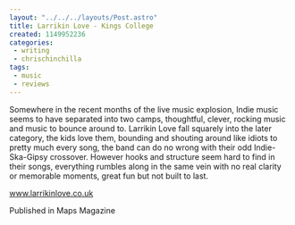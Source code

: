 ```yaml
---
layout: "../../../layouts/Post.astro"
title: Larrikin Love - Kings College
created: 1149952236
categories:
 - writing
 - chrischinchilla
tags: 
 - music 
 - reviews
---
```


Somewhere in the recent months of the live music explosion, Indie music seems to have separated into two camps, thoughtful, clever, rocking music and music to bounce around to. Larrikin Love fall squarely into the later category, the kids love them, bounding and shouting around like idiots to pretty much every song, the band can do no wrong with their odd Indie-Ska-Gipsy crossover. However hooks and structure seem hard to find in their songs, everything rumbles along in the same vein with no real clarity or memorable moments, great fun but not built to last.

<a href='https://www.larrikinlove.co.uk' target='_blank'>www.larrikinlove.co.uk</a>

Published in Maps Magazine

